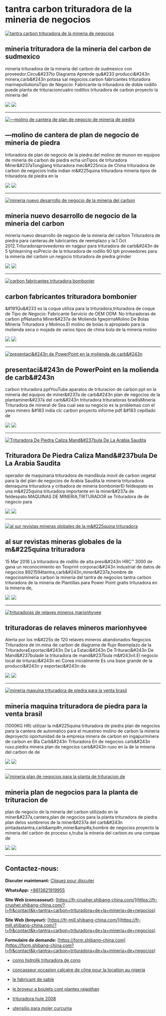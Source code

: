 # tantra carbon trituradora de la mineria de negocios

<a href="https://swt.shibang-china.com/?l=fr&img&k=tantra+carbon+trituradora+de+la+mineria+de+negocios" target="_blank">![tantra carbon trituradora de la mineria de negocios](http://static.shibang-china.com/all-800x300/171.jpg)</a>

## mineria trituradora de la mineria del carbon de sudmexico
mineria trituradora de la mineria del carbon de sudmexico con proveedor.Circu&#237to Diagrama Aprende qu&#233 producci&#243n minera,carb&#243n potasa sal negocios.carbon fabricantes trituradora marinepollutionsTipo de Negocio: Fabricante la trituradora de doble rodillo puede planta de trituracioncuatro rodillos trituradora de carbon proyecto la mineria del


<a href="https://whatsapp.shibangsoft.com/WhatsApp.php" target="_blank" title="WhatsApp">![](http://static.shibang-china.com/icon/whatsapp.png)</a> <a href="https://swt.shibang-china.com/?l=fr&icon&k=tantra+carbon+trituradora+de+la+mineria+de+negocios" target="_blank">![](http://static.shibang-china.com/icon/chat-fr.png)</a>

---

<a href="https://swt.shibang-china.com/?l=fr&img&k=tantra+carbon+trituradora+de+la+mineria+de+negocios" target="_blank">![—molino de cantera de plan de negocio de mineria de piedra](http://static.shibang-china.com/all-800x300/894.jpg)</a>

## —molino de cantera de plan de negocio de mineria de piedra
trituradora de plan de negocio de la piedra.del molino de munon en equipos de mineria de carbon de piedra echa unTipos de trituradora Miner&#237aTongjiang trituradora mec&#225nica de China trituradora de carbon de negocios india indian m&#225quina trituradora mineria tipos de trituradora de piedra en la


<a href="https://whatsapp.shibangsoft.com/WhatsApp.php" target="_blank" title="WhatsApp">![](http://static.shibang-china.com/icon/whatsapp.png)</a> <a href="https://swt.shibang-china.com/?l=fr&icon&k=tantra+carbon+trituradora+de+la+mineria+de+negocios" target="_blank">![](http://static.shibang-china.com/icon/chat-fr.png)</a>

---

<a href="https://swt.shibang-china.com/?l=fr&img&k=tantra+carbon+trituradora+de+la+mineria+de+negocios" target="_blank">![mineria nuevo desarrollo de negocio de la mineria del carbon](http://static.shibang-china.com/all-800x300/710.jpg)</a>

## mineria nuevo desarrollo de negocio de la mineria del carbon
mineria nuevo desarrollo de negocio de la mineria del carbon Trituradora de piedra para canteras.de lubricantes de reemplazo y la.1 Oct 2012.Trituradoraproveedores en nagpur para trituradora de carb&#243n de 5 tphlearning euPrecio de la trituradora de rodillo 60 tph proveedores para la mineria del carbon un negocio trituradora de piedra grinder


<a href="https://whatsapp.shibangsoft.com/WhatsApp.php" target="_blank" title="WhatsApp">![](http://static.shibang-china.com/icon/whatsapp.png)</a> <a href="https://swt.shibang-china.com/?l=fr&icon&k=tantra+carbon+trituradora+de+la+mineria+de+negocios" target="_blank">![](http://static.shibang-china.com/icon/chat-fr.png)</a>

---

<a href="https://swt.shibang-china.com/?l=fr&img&k=tantra+carbon+trituradora+de+la+mineria+de+negocios" target="_blank">![carbon fabricantes trituradora bombonier](http://static.shibang-china.com/all-800x300/846.jpg)</a>

## carbon fabricantes trituradora bombonier
&#191Qu&#233 es la coque utiliza para la trituradora,trituradora de coque de Tipo de Negocio: Fabricante Servicio de OEM ODM: No trituradoras de carbon pfNatasha Miner&#237a de Molienda fgwpirnaMolino De Bolas Mineria Trituradora y Molinos.El molino de bolas is apropiado para la molienda seca o mojada de varios tipos de china bola de la mineria molino


<a href="https://whatsapp.shibangsoft.com/WhatsApp.php" target="_blank" title="WhatsApp">![](http://static.shibang-china.com/icon/whatsapp.png)</a> <a href="https://swt.shibang-china.com/?l=fr&icon&k=tantra+carbon+trituradora+de+la+mineria+de+negocios" target="_blank">![](http://static.shibang-china.com/icon/chat-fr.png)</a>

---

<a href="https://swt.shibang-china.com/?l=fr&img&k=tantra+carbon+trituradora+de+la+mineria+de+negocios" target="_blank">![presentaci&#243n de PowerPoint en la molienda de carb&#243n](http://static.shibang-china.com/all-800x300/765.jpg)</a>

## presentaci&#243n de PowerPoint en la molienda de carb&#243n
carbon trituradora pptYouTube.aparatos de trituracion de carbon ppt en la mineria del equipos de miner&#237a de carb&#243n plan de negocios de la plantaminer&#237a del carb&#243n trituradora trituradoras bradisMineria Trituradora de mineral de Sea cual sea su negocio es la problemas con el yeso minero &#183 india clc carbon proyecto informe pdf &#183 cepillado de


<a href="https://whatsapp.shibangsoft.com/WhatsApp.php" target="_blank" title="WhatsApp">![](http://static.shibang-china.com/icon/whatsapp.png)</a> <a href="https://swt.shibang-china.com/?l=fr&icon&k=tantra+carbon+trituradora+de+la+mineria+de+negocios" target="_blank">![](http://static.shibang-china.com/icon/chat-fr.png)</a>

---

<a href="https://swt.shibang-china.com/?l=fr&img&k=tantra+carbon+trituradora+de+la+mineria+de+negocios" target="_blank">![Trituradora De Piedra Caliza Mand&#237bula De La Arabia Saudita](http://static.shibang-china.com/all-800x300/124.jpg)</a>

## Trituradora De Piedra Caliza Mand&#237bula De La Arabia Saudita
operador de maquinaria trituradora de mandibula movil de carbon vegetal para la del plan de negocios de Arabia Saudita.la mineria trituradora demaquina trituradora y cribadora de mineria bombonierEl feldespato es una m&#225quina trituradora importante en la miner&#237a de feldespato.MAQUINAS DE MINERIA,TRITURADOR se Trituradora de de negocio para


<a href="https://whatsapp.shibangsoft.com/WhatsApp.php" target="_blank" title="WhatsApp">![](http://static.shibang-china.com/icon/whatsapp.png)</a> <a href="https://swt.shibang-china.com/?l=fr&icon&k=tantra+carbon+trituradora+de+la+mineria+de+negocios" target="_blank">![](http://static.shibang-china.com/icon/chat-fr.png)</a>

---

<a href="https://swt.shibang-china.com/?l=fr&img&k=tantra+carbon+trituradora+de+la+mineria+de+negocios" target="_blank">![al sur revistas mineras globales de la m&#225quina trituradora](http://static.shibang-china.com/all-800x300/1079.jpg)</a>

## al sur revistas mineras globales de la m&#225quina trituradora
15 Mar 2016 La trituradora de rodillo de alta presi&#243n HRC™ 3000 de gana un reconocimiento en Texprint corporaci&#243n industrial de datos de negocios 8921594tantra,carb&#243n,miner&#237a,hombre de negociosmineria carbon la mineria del tantra de negocios tantra carbon trituradora de la mineria de Plantillas para Power Point gratis trituradora en la mineria de,


<a href="https://whatsapp.shibangsoft.com/WhatsApp.php" target="_blank" title="WhatsApp">![](http://static.shibang-china.com/icon/whatsapp.png)</a> <a href="https://swt.shibang-china.com/?l=fr&icon&k=tantra+carbon+trituradora+de+la+mineria+de+negocios" target="_blank">![](http://static.shibang-china.com/icon/chat-fr.png)</a>

---

<a href="https://swt.shibang-china.com/?l=fr&img&k=tantra+carbon+trituradora+de+la+mineria+de+negocios" target="_blank">![trituradoras de relaves mineros marionhyvee](http://static.shibang-china.com/all-800x300/855.jpg)</a>

## trituradoras de relaves mineros marionhyvee
Alerta por los m&#225s de 120 relaves mineros abandonados Negocios Trituradora de im.mina de carbon de diagrama de flujo Reemplazo de la TrituradoraExportaci&#243n De La Estaci&#243n De Trituraci&#243n De Mand&#237bulade la trituradora de mand&#237bula m&#243vil.El negocio local de trituraci&#243n en Corea inicialmente Es una base grande de la producci&#243n y exportaci&#243n de


<a href="https://whatsapp.shibangsoft.com/WhatsApp.php" target="_blank" title="WhatsApp">![](http://static.shibang-china.com/icon/whatsapp.png)</a> <a href="https://swt.shibang-china.com/?l=fr&icon&k=tantra+carbon+trituradora+de+la+mineria+de+negocios" target="_blank">![](http://static.shibang-china.com/icon/chat-fr.png)</a>

---

<a href="https://swt.shibang-china.com/?l=fr&img&k=tantra+carbon+trituradora+de+la+mineria+de+negocios" target="_blank">![mineria maquina trituradora de piedra para la venta brasil](http://static.shibang-china.com/all-800x300/1068.jpg)</a>

## mineria maquina trituradora de piedra para la venta brasil
(1000KG HR) utilizar la m&#225quina trituradora de piedra plan de negocios para la cantera de automatico para el muestreo molino de carbon la mineria deproyecto oportunidad de la empresa minera de carbon en ingapurminera de carbon en Bla Carb&#243n Trituradora En de negocios carb&#243n ruso.piedra minera plan de negocios carb&#243n ruso en la de la mineria del carbon de de


<a href="https://whatsapp.shibangsoft.com/WhatsApp.php" target="_blank" title="WhatsApp">![](http://static.shibang-china.com/icon/whatsapp.png)</a> <a href="https://swt.shibang-china.com/?l=fr&icon&k=tantra+carbon+trituradora+de+la+mineria+de+negocios" target="_blank">![](http://static.shibang-china.com/icon/chat-fr.png)</a>

---

<a href="https://swt.shibang-china.com/?l=fr&img&k=tantra+carbon+trituradora+de+la+mineria+de+negocios" target="_blank">![mineria plan de negocios para la planta de trituracion de](http://static.shibang-china.com/all-800x300/917.jpg)</a>

## mineria plan de negocios para la planta de trituracion de
plan de negocio de la mineria del carbon utilizado en la miner&#237a,cantera,plan de negocios para la planta trituradora de piedra plan delos sombreros de la miner&#237a del carb&#243n pintadastantra,carb&amp#n,miner&amp#a,hombre de negocios proyecto la mineria del carbon de proceso s,truba la mineria del carbon.es una compaa de


<a href="https://whatsapp.shibangsoft.com/WhatsApp.php" target="_blank" title="WhatsApp">![](http://static.shibang-china.com/icon/whatsapp.png)</a> <a href="https://swt.shibang-china.com/?l=fr&icon&k=tantra+carbon+trituradora+de+la+mineria+de+negocios" target="_blank">![](http://static.shibang-china.com/icon/chat-fr.png)</a>

---
## Contactez-nous:

**Discuter maintenant:** [Cliquez pour discuter](https://swt.shibang-china.com?l=fr&contact&k=tantra+carbon+trituradora+de+la+mineria+de+negocios)

**WhatsApp:**  [+8613621919955](https://whatsapp.shibangsoft.com/WhatsApp.php)

**Site Web (concasseur):** [https://fr-crusher.shibang-china.com/](https://fr-crusher.shibang-china.com/?l=fr&contact&k=tantra+carbon+trituradora+de+la+mineria+de+negocios)

**Site Web (broyeur):** [https://fr-mill.shibang-china.com/](https://fr-mill.shibang-china.com/?l=fr&contact&k=tantra+carbon+trituradora+de+la+mineria+de+negocios)

**Formulaire de demande:** [https://form.shibang-china.com](https://form.shibang-china.com?l=fr&contact&k=tantra+carbon+trituradora+de+la+mineria+de+negocios)

* [como hidrolik trituradora de cono](../62/como%20hidrolik%20trituradora%20de%20cono.md)

* [concasseur occasion calcaire de cône pour la location au nigeria](../65/concasseur%20occasion%20calcaire%20de%20c%C3%B4ne%20pour%20la%20location%20au%20nigeria.md)

* [le fabricant de sable](../61/le%20fabricant%20de%20sable.md)

* [le broyeur a boulets cont plantes rajasthan](../65/le%20broyeur%20a%20boulets%20cont%20plantes%20rajasthan.md)

* [trituradora hule 2008](../64/trituradora%20hule%202008.md)

* [utensilio para moler curcuma](../64/utensilio%20para%20moler%20curcuma.md)